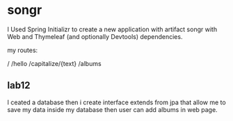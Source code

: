 # songr

I Used  Spring Initializr to create a new application with artifact songr with Web and Thymeleaf (and optionally Devtools) dependencies.


my routes:

/
/hello
/capitalize/{text}
/albums

## lab12
I ceated a database then i create interface extends from jpa that allow me to save my data inside my database
then user can add albums in web page.